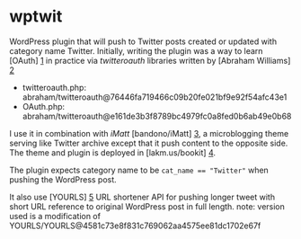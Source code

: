 wptwit
======

WordPress plugin that will push to Twitter posts created or updated with
category name Twitter. Initially, writing the plugin was a way to learn
[OAuth] [1] in practice via *twitteroauth* libraries written by
[Abraham Williams] [2]

* twitteroauth.php: abraham/twitteroauth@76446fa719466c09b20fe021bf9e92f54afc43e1
* OAuth.php: abraham/twitteroauth@e161de3b3f8789bc4979fc0a8fed0b6ab49e0b68

I use it in combination with *iMatt* [bandono/iMatt] [3], a microblogging
theme serving like Twitter archive except that it push content to the
opposite side. The theme and plugin is deployed in [lakm.us/bookit] [4].

The plugin expects category name to be `cat_name == "Twitter"` when pushing
the WordPress post.

It also use [YOURLS] [5] URL shortener API for pushing longer tweet with
short URL reference to original WordPress post in full length.
note: version used is a modification of YOURLS/YOURLS@4581c73e8f831c769062aa4575ee81dc1702e67f

  [1]: http://oauth.net/ "OAuth"
  [2]: http://abrah.am "Abraham Williams"
  [3]: https://github.com/bandono/iMatt "bandono/iMatt"
  [4]: http://lakm.us/bookit "lakm.us/bookit"
  [5]: https://github.com/YOURLS/YOURLS "YOURLS"


 
